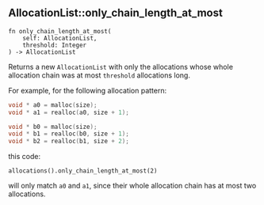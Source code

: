 ## AllocationList::only_chain_length_at_most

```rhai
fn only_chain_length_at_most(
    self: AllocationList,
    threshold: Integer
) -> AllocationList
```

Returns a new `AllocationList` with only the allocations whose whole allocation chain was at most `threshold` allocations long.

For example, for the following allocation pattern:

```c
void * a0 = malloc(size);
void * a1 = realloc(a0, size + 1);

void * b0 = malloc(size);
void * b1 = realloc(b0, size + 1);
void * b2 = realloc(b1, size + 2);
```

this code:

```rhai
allocations().only_chain_length_at_most(2)
```

will only match `a0` and `a1`, since their whole allocation chain has at most two allocations.
